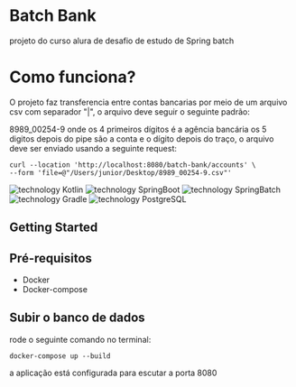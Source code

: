 # Batch Bank

projeto do curso alura de desafio de estudo de Spring batch

# Como funciona?

O projeto faz transferencia entre contas bancarias por meio de um arquivo csv com separador "|", o arquivo deve seguir o seguinte padrão:

8989_00254-9 onde os 4 primeiros dígitos é a agência bancária os 5 digitos depois do pipe são a conta e o dígito depois do traço, o arquivo deve ser enviado usando a seguinte request:

```
curl --location 'http://localhost:8080/batch-bank/accounts' \
--form 'file=@"/Users/junior/Desktop/8989_00254-9.csv"'
```


![technology Kotlin](https://img.shields.io/badge/techonolgy-Kotlin-orange)
![technology SpringBoot](https://img.shields.io/badge/techonolgy-SpringBoot-success)
![technology SpringBatch](https://img.shields.io/badge/techonolgy-SpringBatch-success)
![technology Gradle](https://img.shields.io/badge/techonolgy-Gradle-success)
![technology PostgreSQL](https://img.shields.io/badge/techonolgy-PostgreSQL-blue)

## Getting Started

## Pré-requisitos

- Docker
- Docker-compose

## Subir o banco de dados

rode o seguinte comando no terminal:

```
docker-compose up --build
```

a aplicação está configurada para escutar a porta 8080

